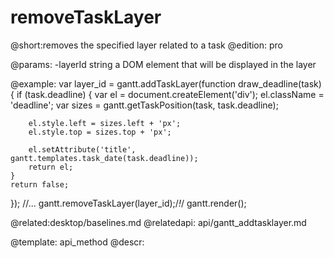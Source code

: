 removeTaskLayer
=============
@short:removes the specified layer related to a task
@edition: pro


@params:
-layerId	string		a DOM element that will be displayed in the layer


@example:
var layer_id = gantt.addTaskLayer(function draw_deadline(task) {
	if (task.deadline) {
		var el = document.createElement('div');
		el.className = 'deadline';
		var sizes = gantt.getTaskPosition(task, task.deadline);

		el.style.left = sizes.left + 'px';
		el.style.top = sizes.top + 'px';

		el.setAttribute('title', gantt.templates.task_date(task.deadline));
		return el;
	}
	return false;
});
//...
gantt.removeTaskLayer(layer_id);/*!*/
gantt.render();

@related:desktop/baselines.md
@relatedapi:
  api/gantt_addtasklayer.md

	
@template:	api_method
@descr:
